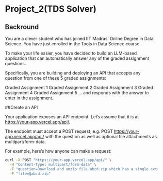 # Project_2(TDS Solver)
## Backround
You are a clever student who has joined IIT Madras’ Online Degree in Data Science. You have just enrolled in the Tools in Data Science course.

To make your life easier, you have decided to build an LLM-based application that can automatically answer any of the graded assignment questions.

Specifically, you are building and deploying an API that accepts any question from one of these 5 graded assignments:

Graded Assignment 1
Graded Assignment 2
Graded Assignment 3
Graded Assignment 4
Graded Assignment 5
… and responds with the answer to enter in the assignment.

##Create an API

Your application exposes an API endpoint. Let’s assume that it is at https://your-app.vercel.app/api/.

The endpoint must accept a POST request, e.g. POST https://your-app.vercel.app/api/ with the question as well as optional file attachments as multipart/form-data.

For example, here’s how anyone can make a request:

```bash
curl -X POST "https://your-app.vercel.app/api/" \
  -H "Content-Type: multipart/form-data" \
  -F "question=Download and unzip file abcd.zip which has a single extract.csv file inside. What is the value in the "answer" column of the CSV file?" \
  -F "file=@abcd.zip"

